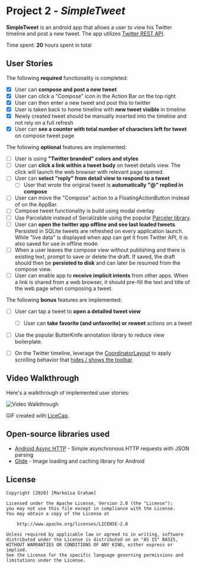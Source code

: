 # Project 2 - *SimpleTweet*

**SimpleTweet** is an android app that allows a user to view his Twitter timeline and post a new tweet. The app utilizes [Twitter REST API](https://dev.twitter.com/rest/public).

Time spent: **20** hours spent in total

## User Stories

The following **required** functionality is completed:

  - [x] User can **compose and post a new tweet**
  - [x] User can click a “Compose” icon in the Action Bar on the top right
  - [x] User can then enter a new tweet and post this to twitter
  - [x] User is taken back to home timeline with **new tweet visible** in timeline
  - [x] Newly created tweet should be manually inserted into the timeline and not rely on a full refresh
  - [x] User can **see a counter with total number of characters left for tweet** on compose tweet page

The following **optional** features are implemented:

- [ ] User is using **"Twitter branded" colors and styles**
- [ ] User can **click a link within a tweet body** on tweet details view. The click will launch the web browser with relevant page opened.
- [ ] User can **select "reply" from detail view to respond to a tweet**
  - [ ] User that wrote the original tweet is **automatically "@" replied in compose**
- [ ] User can move the "Compose" action to a FloatingActionButton instead of on the AppBar.
- [ ] Compose tweet functionality is build using modal overlay
- [ ] Use Parcelable instead of Serializable using the popular [Parceler library](http://guides.codepath.org/android/Using-Parceler).
- [ ] User can **open the twitter app offline and see last loaded tweets**. Persisted in SQLite tweets are refreshed on every application launch. While "live data" is displayed when app can get it from Twitter API, it is also saved for use in offline mode.
- [ ] When a user leaves the compose view without publishing and there is existing text, prompt to save or delete the draft. If saved, the draft should then be **persisted to disk** and can later be resumed from the compose view.
- [ ] User can enable app to **receive implicit intents** from other apps. When a link is shared from a web browser, it should pre-fill the text and title of the web page when composing a tweet.

The following **bonus** features are implemented:

- [ ] User can tap a tweet to **open a detailed tweet view**
  - [ ] User can **take favorite (and unfavorite) or reweet** actions on a tweet
- [ ] Use the popular ButterKnife annotation library to reduce view boilerplate.
- [ ] On the Twitter timeline, leverage the [CoordinatorLayout](http://guides.codepath.org/android/Handling-Scrolls-with-CoordinatorLayout#responding-to-scroll-events) to apply scrolling behavior that [hides / shows the toolbar](http://guides.codepath.org/android/Using-the-App-ToolBar#reacting-to-scroll).


## Video Walkthrough

Here's a walkthrough of implemented user stories:

<img src='https://media.giphy.com/media/8ZsxvVxX1sctIvRo7U/giphy.gif' title='Video Walkthrough' width='' alt='Video Walkthrough' />

GIF created with [LiceCap](http://www.cockos.com/licecap/).


## Open-source libraries used

- [Android Async HTTP](https://github.com/codepath/CPAsyncHttpClient) - Simple asynchronous HTTP requests with JSON parsing
- [Glide](https://github.com/bumptech/glide) - Image loading and caching library for Android

## License

    Copyright [2020] [Markeisa Graham]

    Licensed under the Apache License, Version 2.0 (the "License");
    you may not use this file except in compliance with the License.
    You may obtain a copy of the License at

        http://www.apache.org/licenses/LICENSE-2.0

    Unless required by applicable law or agreed to in writing, software
    distributed under the License is distributed on an "AS IS" BASIS,
    WITHOUT WARRANTIES OR CONDITIONS OF ANY KIND, either express or implied.
    See the License for the specific language governing permissions and
    limitations under the License.

